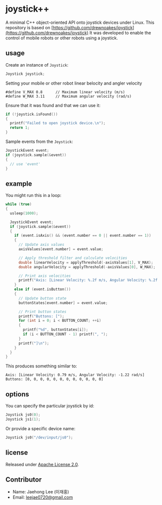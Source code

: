# joystick++

A minimal C++ object-oriented API onto joystick devices under Linux.
This repository is based on [https://github.com/drewnoakes/joystick](https://github.com/drewnoakes/joystick)
It was developed to enable the control of mobile robots or other robots using a joystick.

## usage

Create an instance of `Joystick`:

```c++
Joystick joystick;
```
Setting your mobile or other robot linear belocity and angler velocity

```
#define V_MAX 0.8      // Maximum linear velocity (m/s)
#define W_MAX 3.11     // Maximum angular velocity (rad/s)
```

Ensure that it was found and that we can use it:

```c++
if (!joystick.isFound())
{
  printf("Failed to open joystick device.\n");
  return 1;
}
```

Sample events from the `Joystick`:

```c++
JoystickEvent event;
if (joystick.sample(&event))
{
  // use 'event'
}
```

## example

You might run this in a loop:

```c++
while (true)
{
  usleep(1000);

  JoystickEvent event;
  if (joystick.sample(&event))
  {
    if (event.isAxis() && (event.number == 0 || event.number == 1))
    {
      // Update axis values
      axisValues[event.number] = event.value;

      // Apply threshold filter and calculate velocities
      double linearVelocity = applyThreshold(-axisValues[1], V_MAX);
      double angularVelocity = applyThreshold(-axisValues[0], W_MAX);

      // Print axis velocities
      printf("Axis: [Linear Velocity: %.2f m/s, Angular Velocity: %.2f rad/s]\n", linearVelocity, angularVelocity);
    }
    else if (event.isButton())
    {
      // Update button state
      buttonStates[event.number] = event.value;

      // Print button states
      printf("Buttons: [");
      for (int i = 0; i < BUTTON_COUNT; ++i)
      {
        printf("%d", buttonStates[i]);
        if (i < BUTTON_COUNT - 1) printf(", ");
      }
      printf("]\n");
    }
  }
}
```

This produces something similar to:

    Axis: [Linear Velocity: 0.79 m/s, Angular Velocity: -1.22 rad/s]
    Buttons: [0, 0, 0, 0, 0, 0, 0, 0, 0, 0, 0, 0]

## options

You can specify the particular joystick by id:

```c++
Joystick js0(0);
Joystick js1(1);
```

Or provide a specific device name:

```c++
Joystick js0("/dev/input/js0");
```

## license

Released under [Apache License 2.0](https://www.apache.org/licenses/LICENSE-2.0).

## Contributor
 - Name: Jaehong Lee (이재홍)
 - Email: leejae0720@gmail.com
